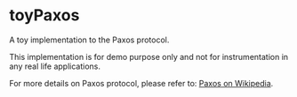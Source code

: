 toyPaxos
========

A toy implementation to the Paxos protocol.


This implementation is for demo purpose only and not for 
instrumentation in any real life applications.

For more details on Paxos protocol, please refer to: [Paxos on Wikipedia](http://en.wikipedia.org/wiki/Paxos_(computer_science)).